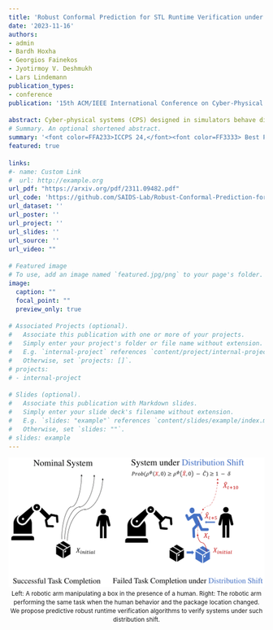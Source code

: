 ```yaml
---
title: 'Robust Conformal Prediction for STL Runtime Verification under Distribution Shift'
date: '2023-11-16'
authors:
- admin
- Bardh Hoxha
- Georgios Fainekos
- Jyotirmoy V. Deshmukh
- Lars Lindemann
publication_types:
- conference
publication: '15th ACM/IEEE International Conference on Cyber-Physical Systems'

abstract: Cyber-physical systems (CPS) designed in simulators behave differently in the real-world. Once they are deployed in the real-world, we would hence like to predict system failures during runtime. We propose robust predictive runtime verification (RPRV) algorithms under signal temporal logic (STL) tasks for general stochastic CPS. The RPRV problem faces several challenges (1) there may not be sufficient data of the behavior of the deployed CPS, (2) predictive models are based on a distribution over system trajectories encountered during the design phase, i.e., there may be a distribution shift during deployment. To address these challenges, we assume to know an upper bound on the statistical distance (in terms of an f-divergence) between the distributions at deployment and design time, and we utilize techniques based on robust conformal prediction. Motivated by our results in [1], we construct an accurate and an interpretable RPRV algorithm. We use a trajectory prediction model to estimate the system behavior at runtime and robust conformal prediction to obtain probabilistic guarantees by accounting for distribution shifts. We precisely quantify the relationship between calibration data, desired confidence, and permissible distribution shift. To the best of our knowledge, these are the first statistically valid algorithms under distribution shift in this setting. We empirically validate our algorithms on a Franka manipulator within the NVIDIA Isaac sim environment.
# Summary. An optional shortened abstract.
summary: '<font color=FFA233>ICCPS 24,</font><font color=FF3333> Best Paper Award Finalist.</font> *STL runtime verification algorithms robust to distribution shift*'
featured: true

links:
#- name: Custom Link
#  url: http://example.org
url_pdf: "https://arxiv.org/pdf/2311.09482.pdf"
url_code: 'https://github.com/SAIDS-Lab/Robust-Conformal-Prediction-for-STL-Runtime-Verification-under-Distribution-Shift'
url_dataset: ''
url_poster: ''
url_project: ''
url_slides: ''
url_source: ''
url_video: ""

# Featured image
# To use, add an image named `featured.jpg/png` to your page's folder. 
image:
  caption: ""
  focal_point: ""
  preview_only: true

# Associated Projects (optional).
#   Associate this publication with one or more of your projects.
#   Simply enter your project's folder or file name without extension.
#   E.g. `internal-project` references `content/project/internal-project/index.md`.
#   Otherwise, set `projects: []`.
# projects:
# - internal-project

# Slides (optional).
#   Associate this publication with Markdown slides.
#   Simply enter your slide deck's filename without extension.
#   E.g. `slides: "example"` references `content/slides/example/index.md`.
#   Otherwise, set `slides: ""`.
# slides: example
---
```



<center>

![MKCT_workflow](featured.png)
<small>Left: A robotic arm manipulating a box in the presence of a human. Right: The robotic
arm performing the same task when the human behavior and the package location changed. We
propose predictive robust runtime verification algorithms to verify systems under such distribution
shift.</small>

</center>
